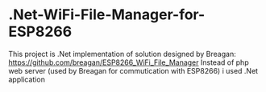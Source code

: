 # .Net-WiFi-File-Manager-for-ESP8266

This project is .Net implementation of solution designed by Breagan: https://github.com/breagan/ESP8266_WiFi_File_Manager
Instead of php web server (used by Breagan for commutication with ESP8266) i used .Net application

